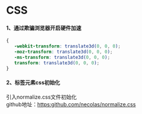 CSS
====
#### 1、通过欺骗浏览器开启硬件加速
```css
{
   -webkit-transform: translate3d(0, 0, 0);
   -moz-transform: translate3d(0, 0, 0);
   -ms-transform: translate3d(0, 0, 0);
   transform: translate3d(0, 0, 0);
}

```
#### 2、标签元素css初始化
引入normalize.css文件初始化    
github地址：[https:github.com/necolas/normalize.css](https:github.com/necolas/normalize.css)